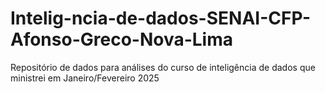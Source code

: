 # Intelig-ncia-de-dados-SENAI-CFP-Afonso-Greco-Nova-Lima
Repositório de dados para análises do curso de inteligência de dados que ministrei em Janeiro/Fevereiro 2025
